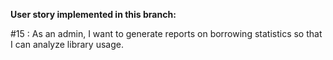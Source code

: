 **User story implemented in this branch:**

#15 : As an admin, I want to generate reports on borrowing statistics so that I can analyze library usage.

